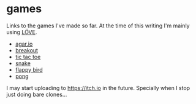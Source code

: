 # games

Links to the games I've made so far. At the time of this writing I'm mainly using [LÖVE](https://love2d.org/).

- [agar.io](https://github.com/evaporei/agar.io)
- [breakout](https://github.com/evaporei/breakout)
- [tic tac toe](https://github.com/evaporei/tic-tac-toe)
- [snake](https://github.com/evaporei/snake)
- [flappy bird](https://github.com/evaporei/flappy-bird)
- [pong](https://github.com/evaporei/pong)

I may start uploading to https://itch.io in the future. Specially when I stop just doing bare clones...
